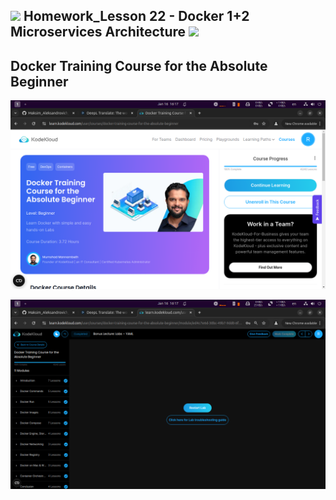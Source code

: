 <h2><img src="https://emojis.slackmojis.com/emojis/images/1531849430/4246/blob-sunglasses.gif?1531849430" width="30"/> Homework_Lesson 22 - Docker 1+2 Microservices Architecture <img src="https://media.giphy.com/media/12oufCB0MyZ1Go/giphy.gif" width="50"></h2>

## Docker Training Course for the Absolute Beginner

![Result](https://github.com/railsroger/Maksim_Aleksandrovich_DOS24/blob/main/Homework_Lesson_22_Docker_1_2/images/result.png)

![Result](https://github.com/railsroger/Maksim_Aleksandrovich_DOS24/blob/main/Homework_Lesson_22_Docker_1_2/images/reuslt2.png)
